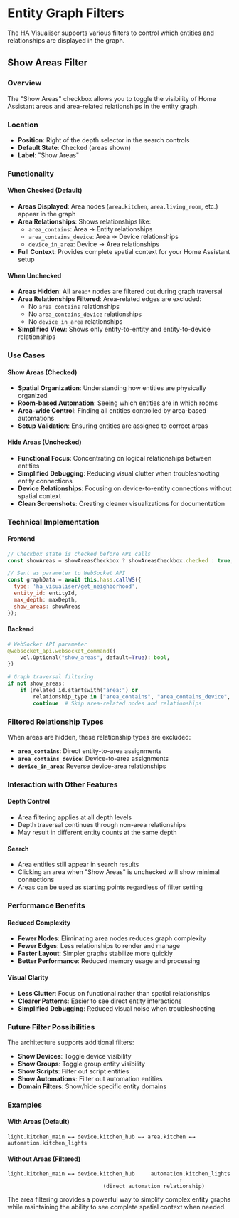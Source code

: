 # Entity Graph Filters

The HA Visualiser supports various filters to control which entities and relationships are displayed in the graph.

## Show Areas Filter

### Overview
The "Show Areas" checkbox allows you to toggle the visibility of Home Assistant areas and area-related relationships in the entity graph.

### Location
- **Position**: Right of the depth selector in the search controls
- **Default State**: Checked (areas shown)
- **Label**: "Show Areas"

### Functionality

#### When Checked (Default)
- **Areas Displayed**: Area nodes (`area.kitchen`, `area.living_room`, etc.) appear in the graph
- **Area Relationships**: Shows relationships like:
  - `area_contains`: Area → Entity relationships
  - `area_contains_device`: Area → Device relationships  
  - `device_in_area`: Device → Area relationships
- **Full Context**: Provides complete spatial context for your Home Assistant setup

#### When Unchecked
- **Areas Hidden**: All `area:*` nodes are filtered out during graph traversal
- **Area Relationships Filtered**: Area-related edges are excluded:
  - No `area_contains` relationships
  - No `area_contains_device` relationships
  - No `device_in_area` relationships
- **Simplified View**: Shows only entity-to-entity and entity-to-device relationships

### Use Cases

#### Show Areas (Checked)
- **Spatial Organization**: Understanding how entities are physically organized
- **Room-based Automation**: Seeing which entities are in which rooms
- **Area-wide Control**: Finding all entities controlled by area-based automations
- **Setup Validation**: Ensuring entities are assigned to correct areas

#### Hide Areas (Unchecked)
- **Functional Focus**: Concentrating on logical relationships between entities
- **Simplified Debugging**: Reducing visual clutter when troubleshooting entity connections
- **Device Relationships**: Focusing on device-to-entity connections without spatial context
- **Clean Screenshots**: Creating cleaner visualizations for documentation

### Technical Implementation

#### Frontend
```javascript
// Checkbox state is checked before API calls
const showAreas = showAreasCheckbox ? showAreasCheckbox.checked : true;

// Sent as parameter to WebSocket API
const graphData = await this.hass.callWS({
  type: 'ha_visualiser/get_neighborhood',
  entity_id: entityId,
  max_depth: maxDepth,
  show_areas: showAreas
});
```

#### Backend
```python
# WebSocket API parameter
@websocket_api.websocket_command({
    vol.Optional("show_areas", default=True): bool,
})

# Graph traversal filtering
if not show_areas:
    if (related_id.startswith("area:") or 
        relationship_type in ["area_contains", "area_contains_device", "device_in_area"]):
        continue  # Skip area-related nodes and relationships
```

### Filtered Relationship Types

When areas are hidden, these relationship types are excluded:
- **`area_contains`**: Direct entity-to-area assignments
- **`area_contains_device`**: Device-to-area assignments  
- **`device_in_area`**: Reverse device-area relationships

### Interaction with Other Features

#### Depth Control
- Area filtering applies at all depth levels
- Depth traversal continues through non-area relationships
- May result in different entity counts at the same depth

#### Search
- Area entities still appear in search results
- Clicking an area when "Show Areas" is unchecked will show minimal connections
- Areas can be used as starting points regardless of filter setting

### Performance Benefits

#### Reduced Complexity
- **Fewer Nodes**: Eliminating area nodes reduces graph complexity
- **Fewer Edges**: Less relationships to render and manage
- **Faster Layout**: Simpler graphs stabilize more quickly
- **Better Performance**: Reduced memory usage and processing

#### Visual Clarity
- **Less Clutter**: Focus on functional rather than spatial relationships
- **Clearer Patterns**: Easier to see direct entity interactions
- **Simplified Debugging**: Reduced visual noise when troubleshooting

### Future Filter Possibilities

The architecture supports additional filters:
- **Show Devices**: Toggle device visibility
- **Show Groups**: Toggle group entity visibility  
- **Show Scripts**: Filter out script entities
- **Show Automations**: Filter out automation entities
- **Domain Filters**: Show/hide specific entity domains

### Examples

#### With Areas (Default)
```
light.kitchen_main ←→ device.kitchen_hub ←→ area.kitchen ←→ automation.kitchen_lights
```

#### Without Areas (Filtered)
```
light.kitchen_main ←→ device.kitchen_hub     automation.kitchen_lights
                                                      ↑
                              (direct automation relationship)
```

The area filtering provides a powerful way to simplify complex entity graphs while maintaining the ability to see complete spatial context when needed.